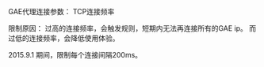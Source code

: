 GAE代理连接参数：
 TCP连接频率

限制原因：
  过高的连接频率，会触发规则，短期内无法再连接所有的GAE ip。
  而过低的连接频率，会降低使用体验。

  2015.9.1 期间，限制每个连接间隔200ms。